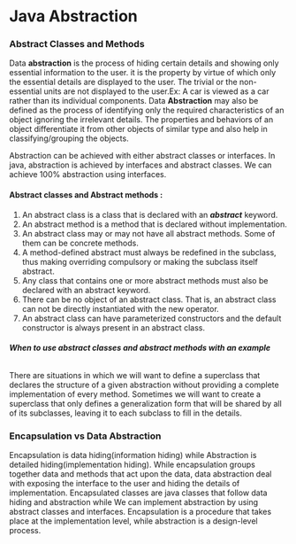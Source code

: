 # Java Abstraction

### Abstract Classes and Methods

Data **abstraction** is the process of hiding certain details and showing only essential information to the user. it is the property by virtue of which only the essential details are displayed to the user. The trivial or the non-essential units are not displayed to the user.Ex: A car is viewed as a car rather than its individual components.
Data **Abstraction** may also be defined as the process of identifying only the required characteristics of an object ignoring the irrelevant details. The properties and behaviors of an object differentiate it from other objects of similar type and also help in classifying/grouping the objects.

Abstraction can be achieved with either abstract classes or interfaces. In java, abstraction is achieved by interfaces and abstract classes. We can achieve 100% abstraction using interfaces.

#### Abstract classes and Abstract methods :

1. An abstract class is a class that is declared with an _**abstract**_ keyword.
2. An abstract method is a method that is declared without implementation.
3. An abstract class may or may not have all abstract methods. Some of them can be concrete methods.
4. A method-defined abstract must always be redefined in the subclass, thus making overriding compulsory or making the subclass itself abstract.
5. Any class that contains one or more abstract methods must also be declared with an abstract keyword.
6. There can be no object of an abstract class. That is, an abstract class can not be directly instantiated with the new operator.
7. An abstract class can have parameterized constructors and the default constructor is always present in an abstract class.

###### **When to use abstract classes and abstract methods with an example**

There are situations in which we will want to define a superclass that declares the structure of a given abstraction without providing a complete implementation of every method. Sometimes we will want to create a superclass that only defines a generalization form that will be shared by all of its subclasses, leaving it to each subclass to fill in the details.

### **Encapsulation vs Data Abstraction**

Encapsulation is data hiding(information hiding) while Abstraction is detailed hiding(implementation hiding).
While encapsulation groups together data and methods that act upon the data, data abstraction deal with exposing the interface to the user and hiding the details of implementation.
Encapsulated classes are java classes that follow data hiding and abstraction while We can implement abstraction by using abstract classes and interfaces.
Encapsulation is a procedure that takes place at the implementation level, while abstraction is a design-level process.
